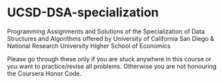 # UCSD-DSA-specialization
Programming Assignments and Solutions of the Specialization of Data Structures and Algorithms offered by University of California San Diego & National Research University Higher School of Economics

Please go through these only if you are stuck anywhere in this course or you want to practice/revise all problems. Otherwise you are not honouring the Coursera Honor Code. 
